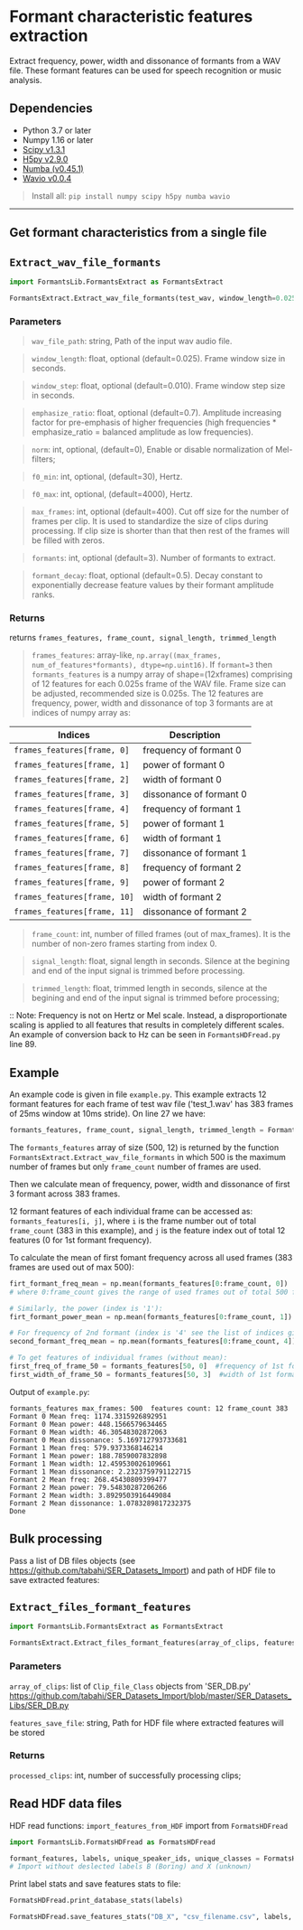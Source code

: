 # Formant characteristic features extraction

Extract frequency, power, width and dissonance of formants from a WAV file. These formant features can be used for speech recognition or music analysis.

## Dependencies

+ Python 3.7 or later
+ Numpy 1.16 or later
+ [Scipy v1.3.1](https://scipy.org/install.html)
+ [H5py v2.9.0](https://pypi.org/project/h5py/)
+ [Numba (v0.45.1)](https://numba.pydata.org/numba-doc/dev/user/installing.html)
+ [Wavio v0.0.4](https://pypi.org/project/wavio/)

> Install all: `pip install numpy scipy h5py numba wavio`


---------

## Get formant characteristics from a single file

`Extract_wav_file_formants`
--------------------------------

```python
import FormantsLib.FormantsExtract as FormantsExtract

FormantsExtract.Extract_wav_file_formants(test_wav, window_length=0.025, window_step=0.010, emphasize_ratio=0.7, f0_min=30, f0_max=4000, max_frames=400, max_formants=0.5)
```

### Parameters


>`wav_file_path`: string, Path of the input wav audio file.

>`window_length`: float, optional (default=0.025). Frame window size in seconds.

>`window_step`: float, optional (default=0.010). Frame window step size in seconds.

>`emphasize_ratio`: float, optional (default=0.7). Amplitude increasing factor for pre-emphasis of higher frequencies (high frequencies * emphasize_ratio = balanced amplitude as low frequencies).

> `norm`: int, optional, (default=0), Enable or disable normalization of Mel-filters;

>`f0_min`: int, optional, (default=30), Hertz.

>`f0_max`: int, optional, (default=4000), Hertz.
    
>`max_frames`: int, optional (default=400). Cut off size for the number of frames per clip. It is used to standardize the size of clips during processing. If clip size is shorter than that then rest of the frames will be filled with zeros. 
    
>`formants`: int, optional (default=3). Number of formants to extract.

>`formant_decay`: float, optional (default=0.5). Decay constant to exponentially decrease feature values by their formant amplitude ranks.

### Returns


returns `frames_features, frame_count, signal_length, trimmed_length`

>`frames_features`: array-like, `np.array((max_frames, num_of_features*formants), dtype=np.uint16)`. If `formant=3` then `formants_features` is a numpy array of shape=(12xframes) comprising of 12 features for each 0.025s frame of the WAV file. Frame size can be adjusted, recommended size is 0.025s. 
The 12 features are frequency, power, width and dissonance of top 3 formants are at indices of numpy array as:


Indices | Description
------------ | -------------
`frames_features[frame, 0]`| frequency of formant 0
`frames_features[frame, 1]`| power of formant 0
`frames_features[frame, 2]`| width of formant 0
`frames_features[frame, 3]`| dissonance of formant 0
`frames_features[frame, 4]`| frequency of formant 1
`frames_features[frame, 5]`| power of formant 1
`frames_features[frame, 6]`| width of formant 1
`frames_features[frame, 7]`| dissonance of formant 1
`frames_features[frame, 8]`| frequency of formant 2
`frames_features[frame, 9]`| power of formant 2
`frames_features[frame, 10]`| width of formant 2
`frames_features[frame, 11]`| dissonance of formant 2


>`frame_count`: int, number of filled frames (out of max_frames). It is the number of non-zero frames starting from index 0.

>`signal_length`: float, signal length in seconds. Silence at the begining and end of the input signal is trimmed before processing.

>`trimmed_length`: float, trimmed length in seconds, silence at the begining and end of the input signal is trimmed before processing;

:: Note: Frequency is not on Hertz or Mel scale. Instead, a disproportionate scaling is applied to all features that results in completely different scales. An example of conversion back to Hz can be seen in `FormantsHDFread.py` line 89.

## Example
An example code is given in file `example.py`.
This example extracts 12 formant features for each frame of test wav file ('test_1.wav' has 383 frames of 25ms window at 10ms stride). On line 27 we have:

```python
formants_features, frame_count, signal_length, trimmed_length = FormantsExtract.Extract_wav_file_formants(test_wav, window_length, window_step, emphasize_ratio, norm=0, f0_min=f0_min, f0_max=f0_max, max_frames=max_frames, formants=max_formants)
```

The `formants_features` array of size (500, 12) is returned by the function `FormantsExtract.Extract_wav_file_formants` in which 500 is the maximum number of frames but only `frame_count` number of frames are used.

Then we calculate mean of frequency, power, width and dissonance of first 3 formant across 383 frames.

12 formant features of each individual frame can be accessed as: `formants_features[i, j]`, where `i` is the frame number out of total `frame_count` (383 in this example), and `j` is the feature index out of total 12 features (0 for 1st formant frequency).

To calculate the mean of first fomant frequency across all used frames (383 frames are used out of max 500):
```python
firt_formant_freq_mean = np.mean(formants_features[0:frame_count, 0])
# where 0:frame_count gives the range of used frames out of total 500 frames. The '0' is the index of 1st formant frequency in features' list.

# Similarly, the power (index is '1'):
firt_formant_power_mean = np.mean(formants_features[0:frame_count, 1])

# For frequency of 2nd formant (index is '4' see the list of indices given above)
second_formant_freq_mean = np.mean(formants_features[0:frame_count, 4])

# To get features of individual frames (without mean):
first_freq_of_frame_50 = formants_features[50, 0]  #frequency of 1st formant of frame 50
first_width_of_frame_50 = formants_features[50, 3]  #width of 1st formant of frame 50
```

Output of `example.py`:
```
formants_features max_frames: 500  features count: 12 frame_count 383
Formant 0 Mean freq: 1174.3315926892951
Formant 0 Mean power: 448.1566579634465
Formant 0 Mean width: 46.30548302872063
Formant 0 Mean dissonance: 5.169712793733681
Formant 1 Mean freq: 579.9373368146214
Formant 1 Mean power: 188.7859007832898
Formant 1 Mean width: 12.459530026109661
Formant 1 Mean dissonance: 2.2323759791122715
Formant 2 Mean freq: 268.45430809399477
Formant 2 Mean power: 79.54830287206266
Formant 2 Mean width: 3.8929503916449084
Formant 2 Mean dissonance: 1.0783289817232375
Done

```


## Bulk processing

Pass a list of DB files objects (see <https://github.com/tabahi/SER_Datasets_Import>) and path of HDF file to save extracted features:


`Extract_files_formant_features`
--------------------------------

```python
import FormantsLib.FormantsExtract as FormantsExtract

FormantsExtract.Extract_files_formant_features(array_of_clips, features_save_file, window_length=0.025, window_step=0.010, emphasize_ratio=0.7,  f0_min=30, f0_max=4000, max_frames=400, formants=3,)
```

### Parameters


`array_of_clips`: list of `Clip_file_Class` objects from 'SER_DB.py' <https://github.com/tabahi/SER_Datasets_Import/blob/master/SER_Datasets_Libs/SER_DB.py>

`features_save_file`: string, Path for HDF file where extracted features will be stored


### Returns


`processed_clips`: int, number of successfully processing clips;


## Read HDF data files

HDF read functions: `import_features_from_HDF` import from `FormatsHDFread`

```python
import FormantsLib.FormatsHDFread as FormatsHDFread

formant_features, labels, unique_speaker_ids, unique_classes = FormatsHDFread.import_features_from_HDF(storage_file, deselect_labels=['B', 'X'])
# Import without deslected labels B (Boring) and X (unknown)
```

Print label stats and save features stats to file:

```python
FormatsHDFread.print_database_stats(labels)

FormatsHDFread.save_features_stats("DB_X", "csv_filename.csv", labels, formant_features)
```

